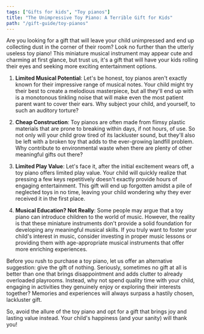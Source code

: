 ```yaml
---
tags: ["Gifts for kids", "Toy pianos"]
title: "The Unimpressive Toy Piano: A Terrible Gift for Kids"
path: "/gift-guide/toy-pianos"
---
```


Are you looking for a gift that will leave your child unimpressed and end up collecting dust in the corner of their room? Look no further than the utterly useless toy piano! This miniature musical instrument may appear cute and charming at first glance, but trust us, it's a gift that will have your kids rolling their eyes and seeking more exciting entertainment options.

1. **Limited Musical Potential**: Let's be honest, toy pianos aren't exactly known for their impressive range of musical notes. Your child might try their best to create a melodious masterpiece, but all they'll end up with is a monotonous tinkling noise that will make even the most patient parent want to cover their ears. Why subject your child, and yourself, to such an auditory torture?

2. **Cheap Construction**: Toy pianos are often made from flimsy plastic materials that are prone to breaking within days, if not hours, of use. So not only will your child grow tired of its lackluster sound, but they'll also be left with a broken toy that adds to the ever-growing landfill problem. Why contribute to environmental waste when there are plenty of other meaningful gifts out there?

3. **Limited Play Value**: Let's face it, after the initial excitement wears off, a toy piano offers limited play value. Your child will quickly realize that pressing a few keys repetitively doesn't exactly provide hours of engaging entertainment. This gift will end up forgotten amidst a pile of neglected toys in no time, leaving your child wondering why they ever received it in the first place.

4. **Musical Education? Not Really**: Some people may argue that a toy piano can introduce children to the world of music. However, the reality is that these miniature instruments don't provide a solid foundation for developing any meaningful musical skills. If you truly want to foster your child's interest in music, consider investing in proper music lessons or providing them with age-appropriate musical instruments that offer more enriching experiences.

Before you rush to purchase a toy piano, let us offer an alternative suggestion: give the gift of nothing. Seriously, sometimes no gift at all is better than one that brings disappointment and adds clutter to already overloaded playrooms. Instead, why not spend quality time with your child, engaging in activities they genuinely enjoy or exploring their interests together? Memories and experiences will always surpass a hastily chosen, lackluster gift.

So, avoid the allure of the toy piano and opt for a gift that brings joy and lasting value instead. Your child's happiness (and your sanity) will thank you!